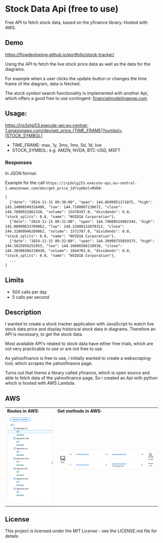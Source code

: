 # Stock Data Api (free to use)

Free API to fetch stock data, based on the yfinance library.
Hosted with AWS.

## Demo
https://flowdevloping.github.io/portfolio/stock-tracker/

Using the API to fetch the live stock price data as well as the data for the diagrams.

For example when a user clicks the update-button or changes the time frame of the diagram, data is fetched.

The stock symbol search functionality is implemented with another Api, which offers a good free to use contingent:
[financialmodelingprep.com](https://site.financialmodelingprep.com/)

## Usage: 
https://irp3olgj53.execute-api.eu-central-1.amazonaws.com/dev/get_price_[TIME_FRAME]?symbol=[STOCK_SYMBOL]
- TIME_FRAME: max, 1y, 3mo, 1mo, 5d, 1d, live
- STOCK_SYMBOL: e.g. AMZN, NVDA, BTC-USD, MSFT

### Responses
In JSON format. 

Example for the call `https://irp3olgj53.execute-api.eu-central-1.amazonaws.com/dev/get_price_1d?symbol=NVDA`:

```
[
  {"date": "2024-11-15 09:30:00", "open": 144.8699951171875, "high": 145.24000549316406, "low": 144.7100067138672, "close": 144.7899932861328, "volume": 15478197.0, "dividends": 0.0, "stock_splits": 0.0, "name": "NVIDIA Corporation"},
  {"date": "2024-11-15 09:31:00", "open": 144.79600524902344, "high": 145.08999633789062, "low": 144.22000122070312, "close": 144.31069946289062, "volume": 1572787.0, "dividends": 0.0, "stock_splits": 0.0, "name": "NVIDIA Corporation"},
  {"date": "2024-11-15 09:32:00", "open": 144.30999755859375, "high": 144.5825958251953, "low": 144.16000366210938, "close": 144.28500366210938, "volume": 1044703.0, "dividends": 0.0, "stock_splits": 0.0, "name": "NVIDIA Corporation"},
  ...
] 
```

## Limits
- 500 calls per day
- 5 calls per second

## Description

I wanted to create a stock tracker application with JavaScript to watch live stock data price and display historical stock data in diagrams. 
Therefore an API is necessary, to get the stock data.

Most available API's related to stock data have either free trials, which are not very practicable to use or are not free to use. 

As yahoofinance is free to use, i initially wanted to create a webscraping-tool, which scrapes the yahoofinance page.

Turns out that theres a library called yfinance, which is open source and able to fetch data of the yahoofinance page.
So i created an Api with python which is hosted with AWS Lambda.

## AWS 

<table>
  <tr>
    <td>
      <strong>Routes in AWS:</strong><br>
    </td>
    <td>
      <strong>Get methods in AWS:</strong><br>
    </td>
  </tr>
  <tr>
    <td>
      <img src="assets/AWS-API-ROUTES.png" alt="AWS API routes" width="300">
    </td>  
    <td>
      <img src="assets/AWS-API-GET.png" alt="AWS Api get methods" width="700">
    </td>
  </tr>
</table>


## License

This project is licensed under the MIT License - see the LICENSE.md file for details
